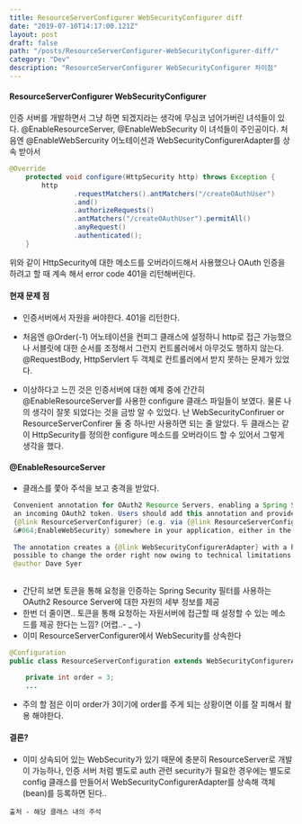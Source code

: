 ```yaml
---
title: ResourceServerConfigurer WebSecurityConfigurer diff
date: "2019-07-10T14:17:00.121Z"
layout: post
draft: false
path: "/posts/ResourceServerConfigurer-WebSecurityConfigurer-diff/"
category: "Dev"
description: "ResourceServerConfigurer WebSecurityConfigurer 차이점"
---
```


#### ResourceServerConfigurer WebSecurityConfigurer
인증 서버를 개발하면서 그냥 하면 되겠지라는 생각에 무심코 넘어가버린 녀석들이 있다. @EnableResourceServer, @EnableWebSecurity 이 녀석들이 주인공이다. 처음엔 @EnableWebSercurity 어노테이션과 WebSecurityConfigurerAdapter를 상속 받아서
```java
@Override
    protected void configure(HttpSecurity http) throws Exception {
        http
                .requestMatchers().antMatchers("/createOAuthUser")
                .and()
                .authorizeRequests()
                .antMatchers("/createOAuthUser").permitAll()
                .anyRequest()
                .authenticated();
    }
```
위와 같이 HttpSecurity에 대한 메소드를 오버라이드해서 사용했으나 OAuth 인증을 하려고 할 때 계속 해서 error code 401을 리턴해버린다.

#### 현재 문제 점
- 인증서버에서 자원을 써야한다. 401을 리턴한다.

- 처음엔 @Order(-1) 어노테이션을 컨피그 클래스에 설정하니 http로 접근 가능했으나 서블릿에 대한 순서를 조정해서 그런지 컨트롤러에서 아무것도 행하지 않는다. @RequestBody, HttpServlert 두 객체로 컨트롤러에서 받지 못하는 문제가 있었다.

- 이상하다고 느낀 것은 인증서버에 대한 예제 중에 간간히 @EnableResourceServer를 사용한 configure 클래스 파일들이 보였다. 물론 나의 생각이 잘못 되었다는 것을 금방 알 수 있었다. 난 WebSecurityConfiruer or ResourceServerConfirer 둘 중 하나만 사용하면 되는 줄 알았다. 두 클래스는 같이 HttpSecurity를 정의한 configure 메소드를 오버라이드 할 수 있어서 그렇게 생각을 했다.


#### @EnableResourceServer
- 클래스를 쫓아 주석을 보고 충격을 받았다.
```java
 Convenient annotation for OAuth2 Resource Servers, enabling a Spring Security filter that authenticates requests via
 an incoming OAuth2 token. Users should add this annotation and provide a <code>@Bean</code> of type
 {@link ResourceServerConfigurer} (e.g. via {@link ResourceServerConfigurerAdapter}) that specifies the details of the resource (URL paths and resource id). In order to use this filter you must {@link EnableWebSecurity
 &#064;EnableWebSecurity} somewhere in your application, either in the same place as you use this annotation, or somewhere else. 
 
 The annotation creates a {@link WebSecurityConfigurerAdapter} with a hard-coded {@link Order} (of 3). It's not
 possible to change the order right now owing to technical limitations in Spring, so you must avoid using order=3 in other WebSecurityConfigurerAdapters in your application (Spring Security will let you know if you forget).
 @author Dave Syer
 
```
- 간단히 보면 토큰을 통해 요청을 인증하는 Spring Security 필터를 사용하는 OAuth2 Resource Server에 대한 자원의 세부 정보를 제공
- 한번 더 줄이면.. 토큰을 통해 요청하는 자원서버에 접근할 때 설정할 수 있는 메소드를 제공 한다는 느낌? (어렵..-  _ -)
- 이미 ResourceServerConfigurer에서 WebSecurity를 상속한다
```java
@Configuration
public class ResourceServerConfiguration extends WebSecurityConfigurerAdapter implements Ordered {

	private int order = 3;
    ...
```
- 주의 할 점은 이미 order가 3이기에 order를 주게 되는 상황이면 이를 잘 피해서 활용 해야한다.

#### 결론?
- 이미 상속되어 있는 WebSecurity가 있기 때문에 충분히 ResourceServer로 개발이 가능하나, 인증 서버 처럼 별도로 auth 관련 security가 필요한 경우에는 별도로 config 클래스를 만들어서 WebSecurityConfigurerAdapter를 상속해 객체(bean)를 등록하면 된다..

```
출처 - 해당 클래스 내의 주석
```